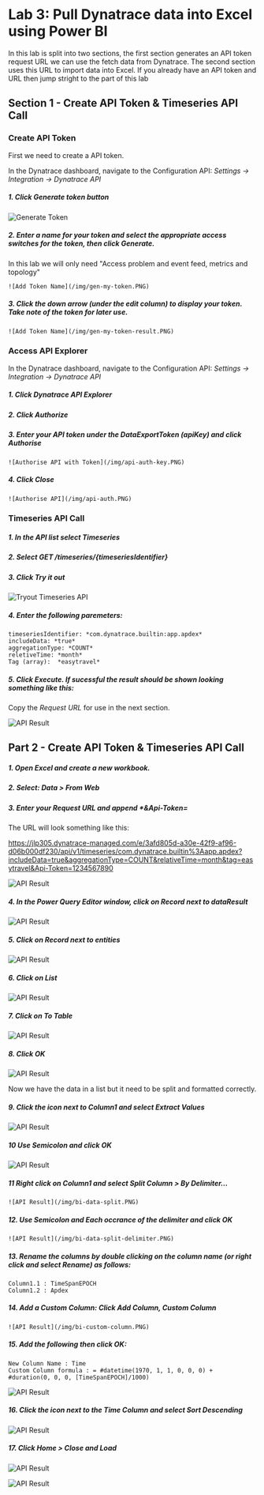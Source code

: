 
# Lab 3: Pull Dynatrace data into Excel using Power BI

In this lab is split into two sections, the first section generates an API token request URL we can use the fetch data from Dynatrace. The second section uses this URL to import data into Excel.
If you already have an API token and URL then jump stright to the part of this lab


## Section 1 - Create API Token & Timeseries API Call

### Create API Token

First we need to create a API token.

In the Dynatrace dashboard, navigate to the Configuration API: *Settings -> Integration -> Dynatrace API*

##### 1. Click Generate token button

![Generate Token](/img/gen-token-button.PNG)

##### 2. Enter a name for your token and select the appropriate access switches for the token, then click *Generate*.

In this lab we will only need "Access problem and event feed, metrics and topology"

	![Add Token Name](/img/gen-my-token.PNG)

##### 3. Click the down arrow (under the edit column) to display your token. *Take note of the token for later use.*

	![Add Token Name](/img/gen-my-token-result.PNG)

### Access API Explorer

In the Dynatrace dashboard, navigate to the Configuration API: *Settings -> Integration -> Dynatrace API*

##### 1. Click *Dynatrace API Explorer*

##### 2. Click *Authorize*

##### 3. Enter your API token under the DataExportToken (apiKey) and click *Authorise*

	![Authorise API with Token](/img/api-auth-key.PNG)

##### 4. Click *Close*

	![Authorise API](/img/api-auth.PNG)

### Timeseries API Call 

##### 1. In the API list select *Timeseries*

##### 2. Select *GET /timeseries/{timeseriesIdentifier}*

##### 3. Click *Try it out*

![Tryout Timeseries API](/img/tryout-timeseries-api.PNG)

##### 4. Enter the following paremeters: 

	timeseriesIdentifier: *com.dynatrace.builtin:app.apdex*
	includeData: *true*
	aggregationType: *COUNT*
	reletiveTime: *month*
	Tag (array):  *easytravel*

##### 5. Click *Execute*. If sucessful the result should be shown looking something like this:

Copy the *Request URL* for use in the next section.

![API Result](/img/api-result.PNG)

## Part 2 - Create API Token & Timeseries API Call

##### 1. Open Excel and create a new workbook.

##### 2. Select: *Data > From Web*

##### 3. Enter your *Request URL* and append *&Api-Token=<your-API-token>

The URL will look something like this:

https://jlp305.dynatrace-managed.com/e/3afd805d-a30e-42f9-af96-d06b000df230/api/v1/timeseries/com.dynatrace.builtin%3Aapp.apdex?includeData=true&aggregationType=COUNT&relativeTime=month&tag=easytravel&Api-Token=1234567890

![API Result](/img/excel-import-fromweb.PNG)

##### 4. In the Power Query Editor window, click on *Record* next to dataResult

![API Result](/img/bi-dataresult.PNG)

##### 5. Click on *Record* next to entities

![API Result](/img/bi-dataresult.PNG)

##### 6. Click on *List*
 
![API Result](/img/bi-application.PNG)

##### 7. Click on *To Table*

![API Result](/img/bi-app-to-table.PNG)

##### 8. Click *OK*

![API Result](/img/bi-to-table.PNG)

Now we have the data in a list but it need to be split and formatted correctly.

##### 9. Click the icon next to *Column1* and select *Extract Values*

![API Result](/img/bi-extract-values.PNG)

##### 10 Use *Semicolon* and click *OK*

![API Result](/img/bi-extract-values-semi.PNG)

##### 11 Right click on *Column1* and select *Split Column* > *By Delimiter...*

	![API Result](/img/bi-data-split.PNG)

##### 12. Use *Semicolon* and *Each occrance of the delimiter* and click *OK*

	![API Result](/img/bi-data-split-delimiter.PNG)

##### 13. Rename the columns by double clicking on the column name (or right click and select Rename) as follows:
	
	Column1.1 : TimeSpanEPOCH
	Column1.2 : Apdex
	
##### 14. Add a Custom Column: Click *Add Column*, *Custom Column*
	
	![API Result](/img/bi-custom-column.PNG)

##### 15. Add the following then click *OK*:

	New Column Name : Time
	Custom Column formula : = #datetime(1970, 1, 1, 0, 0, 0) + #duration(0, 0, 0, [TimeSpanEPOCH]/1000)

![API Result](/img/bi-custom-column-config.PNG)

##### 16. Click the icon next to the Time Column and select *Sort Descending*

![API Result](/img/bi-time-desc.PNG)

##### 17. Click *Home* > *Close and Load*

![API Result](/img/bi-close-and-load.PNG)


![API Result](/img/excel-initial-data.PNG)
